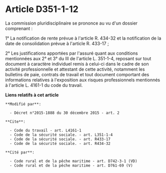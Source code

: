 # Article D351-1-12

La commission pluridisciplinaire se prononce au vu d'un dossier comprenant : 

1° La notification de rente prévue à l'article R. 434-32 et la notification de la date de consolidation prévue à l'article R.
433-17 ; 

2° Les justifications apportées par l'assuré quant aux conditions mentionnées aux 2° et 3° du III de l'article L. 351-1-4,
reposant sur tout document à caractère individuel remis à celui-ci dans le cadre de son activité professionnelle et attestant
de cette activité, notamment les bulletins de paie, contrats de travail et tout document comportant des informations
relatives à l'exposition aux risques professionnels mentionnés à l'article L. 4161-1 du code du travail.

**Liens relatifs à cet article**

	**Modifié par**:

	  - Décret n°2015-1888 du 30 décembre 2015 - art. 2

	**Cite**:

	  - Code du travail - art. L4161-1
	  - Code de la sécurité sociale. - art. L351-1-4
	  - Code de la sécurité sociale. - art. R433-17
	  - Code de la sécurité sociale. - art. R434-32

	**Cité par**:

	  - Code rural et de la pêche maritime - art. D742-3-1 (VD)
	  - Code rural et de la pêche maritime - art. D761-69 (V)

